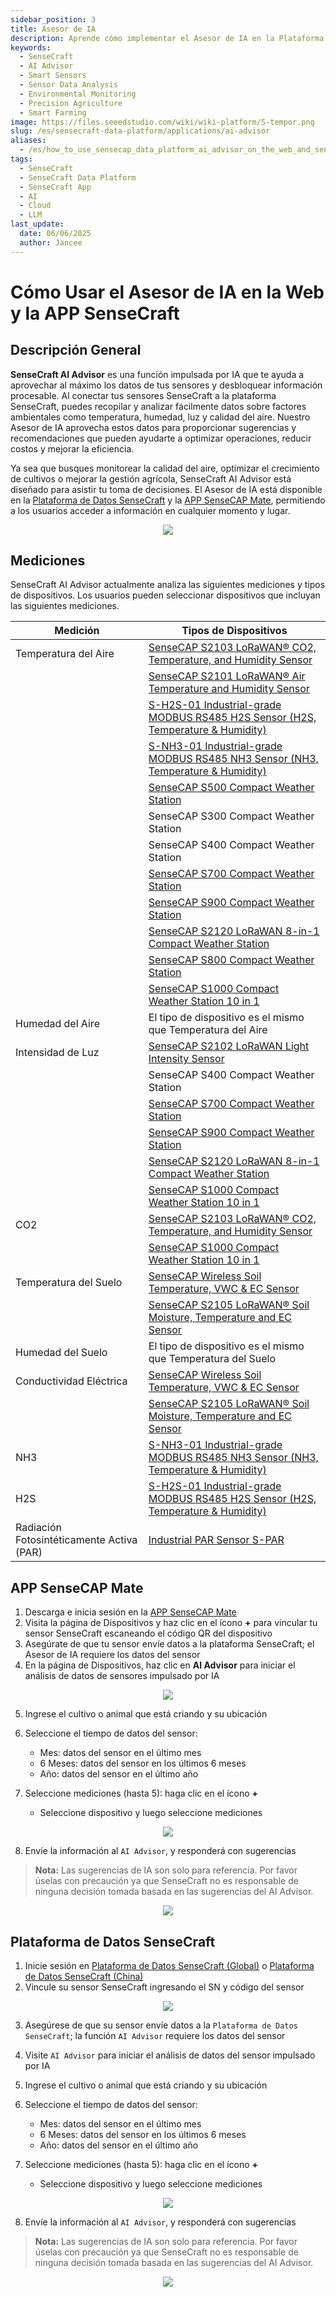 ```yaml
---
sidebar_position: 3
title: Asesor de IA
description: Aprende cómo implementar el Asesor de IA en la Plataforma de Datos SenseCraft y la App para análisis avanzado de datos de sensores. Automatiza el monitoreo, optimiza operaciones y desbloquea información procesable con soluciones impulsadas por IA.
keywords:
  - SenseCraft
  - AI Advisor
  - Smart Sensors
  - Sensor Data Analysis
  - Environmental Monitoring
  - Precision Agriculture
  - Smart Farming
image: https://files.seeedstudio.com/wiki/wiki-platform/S-tempor.png
slug: /es/sensecraft-data-platform/applications/ai-advisor
aliases:
  - /es/how_to_use_sensecap_data_platform_ai_advisor_on_the_web_and_sensecraft_app
tags:
  - SenseCraft
  - SenseCraft Data Platform
  - SenseCraft App
  - AI
  - Cloud
  - LLM
last_update:
  date: 06/06/2025
  author: Jancee
---
```


# Cómo Usar el Asesor de IA en la Web y la APP SenseCraft

## Descripción General

**SenseCraft AI Advisor** es una función impulsada por IA que te ayuda a aprovechar al máximo los datos de tus sensores y desbloquear información procesable. Al conectar tus sensores SenseCraft a la plataforma SenseCraft, puedes recopilar y analizar fácilmente datos sobre factores ambientales como temperatura, humedad, luz y calidad del aire. Nuestro Asesor de IA aprovecha estos datos para proporcionar sugerencias y recomendaciones que pueden ayudarte a optimizar operaciones, reducir costos y mejorar la eficiencia.

Ya sea que busques monitorear la calidad del aire, optimizar el crecimiento de cultivos o mejorar la gestión agrícola, SenseCraft AI Advisor está diseñado para asistir tu toma de decisiones. El Asesor de IA está disponible en la [Plataforma de Datos SenseCraft](https://sensecap.seeed.cc/portal/#/login) y la [APP SenseCAP Mate](http://sensecap-mate-download.seeed.cc/), permitiendo a los usuarios acceder a información en cualquier momento y lugar.

<div align="center"><img width={1000} src="https://files.seeedstudio.com/wiki/SenseCAP_AI/1.png"/></div>

## Mediciones

SenseCraft AI Advisor actualmente analiza las siguientes mediciones y tipos de dispositivos. Los usuarios pueden seleccionar dispositivos que incluyan las siguientes mediciones.

| Medición                | Tipos de Dispositivos                               |
|-------------------------|-----------------------------------------------------|
| Temperatura del Aire   | [SenseCAP S2103 LoRaWAN® CO2, Temperature, and Humidity Sensor](https://www.seeedstudio.com/SenseCAP-S2103-LoRaWAN-CO2-Temperature-and-Humidity-Sensor-p-5356.html) |
|                         | [SenseCAP S2101 LoRaWAN® Air Temperature and Humidity Sensor](https://www.seeedstudio.com/SenseCAP-S2101-LoRaWAN-Air-Temperature-and-Humidity-Sensor-p-5354.html) |
|                         | [S-H2S-01 Industrial-grade MODBUS RS485 H2S Sensor (H2S, Temperature & Humidity)](https://www.seeedstudio.com/RS485-H2S-Sensor-Connector-p-5114.html) |
|                         | [S-NH3-01 Industrial-grade MODBUS RS485 NH3 Sensor (NH3, Temperature & Humidity)](https://www.seeedstudio.com/RS485-NH3-Sensor-Connector-p-5113.html) |
|                         | [SenseCAP S500 Compact Weather Station](https://www.seeedstudio.com/SenseCAP-S500-5-in-1-Compact-Weather-Station-p-5652.html) |
|                         | SenseCAP S300 Compact Weather Station |
|                         | SenseCAP S400 Compact Weather Station |
|                         | [SenseCAP S700 Compact Weather Station](https://www.seeedstudio.com/SenseCAP-S700-7-in-1-Compact-Weather-Station-p-5651.html) |
|                         | [SenseCAP S900 Compact Weather Station](https://www.seeedstudio.com/SenseCAPONE-S900-9in1-Compact-Weather-Sensor-p-4881.html) |
|                         | [SenseCAP S2120 LoRaWAN 8-in-1 Compact Weather Station](https://www.seeedstudio.com/sensecap-s2120-lorawan-8-in-1-weather-sensor-p-5436.html) |
|                         | [SenseCAP S800 Compact Weather Station](https://www.seeedstudio.com/SenseCAP-S800-8-in-1-Compact-Weather-Station-p-5653.html) |
|                         | [SenseCAP S1000 Compact Weather Station 10 in 1](https://www.seeedstudio.com/SenseCAP-S1000-10-in-1-Compact-Weather-Station-p-5654.html) |
| Humedad del Aire        | El tipo de dispositivo es el mismo que Temperatura del Aire |
| Intensidad de Luz       | [SenseCAP S2102 LoRaWAN Light Intensity Sensor](https://www.seeedstudio.com/SenseCAP-S2102-LoRaWAN-Light-Intensity-Sensor-p-5355.html) |
|                         | SenseCAP S400 Compact Weather Station |
|                         | [SenseCAP S700 Compact Weather Station](https://www.seeedstudio.com/SenseCAP-S700-7-in-1-Compact-Weather-Station-p-5651.html) |
|                         | [SenseCAP S900 Compact Weather Station](https://www.seeedstudio.com/SenseCAPONE-S900-9in1-Compact-Weather-Sensor-p-4881.html) |
|                         | [SenseCAP S2120 LoRaWAN 8-in-1 Compact Weather Station](https://www.seeedstudio.com/sensecap-s2120-lorawan-8-in-1-weather-sensor-p-5436.html) |
|                         | [SenseCAP S1000 Compact Weather Station 10 in 1](https://www.seeedstudio.com/SenseCAP-S1000-10-in-1-Compact-Weather-Station-p-5654.html) |
| CO2                     | [SenseCAP S2103 LoRaWAN® CO2, Temperature, and Humidity Sensor](https://www.seeedstudio.com/SenseCAP-S2103-LoRaWAN-CO2-Temperature-and-Humidity-Sensor-p-5356.html) |
|                         | [SenseCAP S1000 Compact Weather Station 10 in 1](https://www.seeedstudio.com/SenseCAP-S1000-10-in-1-Compact-Weather-Station-p-5654.html) |
| Temperatura del Suelo   | [SenseCAP Wireless Soil Temperature, VWC & EC Sensor](https://www.seeedstudio.com/SenseCAP-Wireless-Soil-Temperature-VWC-EC-Sensor-LoRaWAN-AS923-MT20-p-4996.html) |
|                         | [SenseCAP S2105 LoRaWAN® Soil Moisture, Temperature and EC Sensor](https://www.seeedstudio.com/SenseCAP-S2105-LoRaWAN-Soil-Temperature-Moisture-and-EC-Sensor-p-5358.html) |
| Humedad del Suelo       | El tipo de dispositivo es el mismo que Temperatura del Suelo |
| Conductividad Eléctrica | [SenseCAP Wireless Soil Temperature, VWC & EC Sensor](https://www.seeedstudio.com/SenseCAP-Wireless-Soil-Temperature-VWC-EC-Sensor-LoRaWAN-AS923-MT20-p-4996.html) |
|                         | [SenseCAP S2105 LoRaWAN® Soil Moisture, Temperature and EC Sensor](https://www.seeedstudio.com/SenseCAP-S2105-LoRaWAN-Soil-Temperature-Moisture-and-EC-Sensor-p-5358.html) |
| NH3                     | [S-NH3-01 Industrial-grade MODBUS RS485 NH3 Sensor (NH3, Temperature & Humidity)](https://www.seeedstudio.com/RS485-NH3-Sensor-Connector-p-5113.html) |
| H2S                     | [S-H2S-01 Industrial-grade MODBUS RS485 H2S Sensor (H2S, Temperature & Humidity)](https://www.seeedstudio.com/RS485-H2S-Sensor-Connector-p-5114.html) |
| Radiación Fotosintéticamente Activa (PAR) | [Industrial PAR Sensor S-PAR](https://www.seeedstudio.com/RS485-S-PAR-02B-p-4830.html) |

## APP SenseCAP Mate

1. Descarga e inicia sesión en la [APP SenseCAP Mate](https://app.sensecapmx.com/)
2. Visita la página de Dispositivos y haz clic en el ícono **+** para vincular tu sensor SenseCraft escaneando el código QR del dispositivo
3. Asegúrate de que tu sensor envíe datos a la plataforma SenseCraft; el Asesor de IA requiere los datos del sensor
4. En la página de Dispositivos, haz clic en **AI Advisor** para iniciar el análisis de datos de sensores impulsado por IA

<div align="center"><img width={1000} src="https://files.seeedstudio.com/wiki/SenseCAP_AI/2.png"/></div>

5. Ingrese el cultivo o animal que está criando y su ubicación
6. Seleccione el tiempo de datos del sensor:
   - Mes: datos del sensor en el último mes
   - 6 Meses: datos del sensor en los últimos 6 meses
   - Año: datos del sensor en el último año

7. Seleccione mediciones (hasta 5): haga clic en el ícono **+**
   - Seleccione dispositivo y luego seleccione mediciones

<div align="center"><img width={1000} src="https://files.seeedstudio.com/wiki/SenseCAP_AI/3.png"/></div>

8. Envíe la información al `AI Advisor`, y responderá con sugerencias

> **Nota:** Las sugerencias de IA son solo para referencia. Por favor úselas con precaución ya que SenseCraft no es responsable de ninguna decisión tomada basada en las sugerencias del AI Advisor.

<div align="center"><img width={800} src="https://files.seeedstudio.com/wiki/SenseCAP_AI/4.png"/></div>

## Plataforma de Datos SenseCraft

1. Inicie sesión en [Plataforma de Datos SenseCraft (Global)](https://sensecap.seeed.cc/portal/#/login) o [Plataforma de Datos SenseCraft (China)](http://sensecap.seeed.cn/portal/#/login)
2. Vincule su sensor SenseCraft ingresando el SN y código del sensor

<div align="center"><img width={1000} src="https://files.seeedstudio.com/wiki/SenseCAP_AI/5.png"/></div>

3. Asegúrese de que su sensor envíe datos a la `Plataforma de Datos SenseCraft`; la función `AI Advisor` requiere los datos del sensor
4. Visite `AI Advisor` para iniciar el análisis de datos del sensor impulsado por IA
5. Ingrese el cultivo o animal que está criando y su ubicación
6. Seleccione el tiempo de datos del sensor:
   - Mes: datos del sensor en el último mes
   - 6 Meses: datos del sensor en los últimos 6 meses
   - Año: datos del sensor en el último año

7. Seleccione mediciones (hasta 5): haga clic en el ícono **+**
   - Seleccione dispositivo y luego seleccione mediciones

<div align="center"><img width={1000} src="https://files.seeedstudio.com/wiki/SenseCAP_AI/6.png"/></div>

8. Envíe la información al `AI Advisor`, y responderá con sugerencias

> **Nota:** Las sugerencias de IA son solo para referencia. Por favor úselas con precaución ya que SenseCraft no es responsable de ninguna decisión tomada basada en las sugerencias del AI Advisor.

<div align="center"><img width={1000} src="https://files.seeedstudio.com/wiki/SenseCAP_AI/7.png"/></div>
